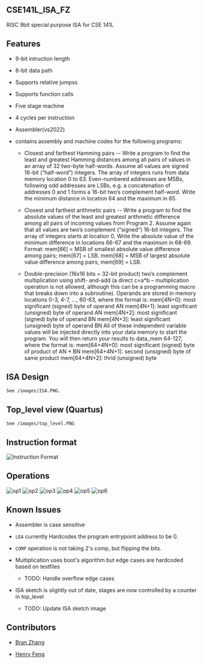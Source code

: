 ## CSE141L_ISA_FZ
RISC 9bit special purpose ISA for CSE 141L


## Features
 - 9-bit intruction length

 - 8-bit data path

 - Supports relative jumpss

 - Supports function calls

 - Five stage machine

 - 4 cycles per instruction

 - Assembler(vs2022)

 - contains assembly and machine codes for the following programs:

    - Closest and farthest Hamming pairs -- Write a program to find the least and greatest Hamming
        distances among all pairs of values in an array of 32 two-byte half-words. Assume all values are
        signed 16-bit (“half-word”) integers. The array of integers runs from data memory location 0 to 63.
        Even-numbered addresses are MSBs, following odd addresses are LSBs, e.g. a concatenation of
        addresses 0 and 1 forms a 16-bit two’s complement half-word. Write the minimum distance in
        location 64 and the maximum in 65.

    - Closest and farthest arithmetic pairs -- Write a program to find the absolute values of the least and
        greatest arithmetic difference among all pairs of incoming values from Program 2. Assume again that
        all values are two’s complement (“signed”) 16-bit integers. The array of integers starts at location 0.
        Write the absolute value of the minimum difference in locations 66-67 and the maximum in 68-69.
        Format: mem[66] = MSB of smallest absolute value difference among pairs; mem[67] = LSB.
        mem[68] = MSB of largest absolute value difference among pairs, mem[69] = LSB.

    - Double-precision (16x16 bits = 32-bit product) two’s complement multiplication using shift-
        and-add (a direct c=a*b – multiplication operation is not allowed, although this can be a
        programming macro that breaks down into a subroutine).
        Operands are stored in memory locations 0-3, 4-7, ..., 60-63, where the format is:
        mem[4N+0]: most significant (signed) byte of operand AN
        mem[4N+1]: least significant (unsigned) byte of operand AN
        mem[4N+2]: most significant (signed) byte of operand BN
        mem[4N+3]: least significant (unsigned) byte of operand BN
        All of these independent variable values will be injected directly into your data memory to start
        the program.
        You will then return your results to data_mem 64-127, where the format is:
        mem[64+4N+0]: most significant (signed) byte of product of AN * BN
        mem[64+4N+1]: second (unsigned) byte of same product
        mem[64+4N+2]: thrid (unsigned) byte

## ISA Design

    See /images/ISA.PNG.

## Top_level view (Quartus)

    See /images/top_level.PNG

## Instruction format

![Instruction Format](/images/Instruction_Format.PNG)

## Operations

![op1](/images/opcode1.PNG)
![op2](/images/opcode2.PNG)
![op3](/images/opcode3.PNG)
![op4](/images/opcode4.PNG)
![op5](/images/opcode5.PNG)
![op6](/images/opcode6.PNG)


## Known Issues

- Assembler is case sensitive

- `LEA` currently Hardcodes the program entrypoint address to be 0. 

- `COMP` operation is not taking 2's comp, but flipping the bits.

- Multiplication uses boot's algorithm but edge cases are hardcoded based on testfiles
    - TODO: Handle overflow edge cases

- ISA sketch is slightly out of date, stages are now controlled by a counter in top_level
    - TODO: Update ISA sketch image


## Contributors
- [Bran Zhang](https://github.com/kaijia2022)

- [Henry Feng](https://github.com/Henryfzh)
